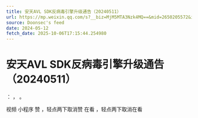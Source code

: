 ```yaml
---
title: 安天AVL SDK反病毒引擎升级通告（20240511）
url: https://mp.weixin.qq.com/s?__biz=MjM5MTA3Nzk4MQ==&mid=2650205572&idx=2&sn=835f2a1f24103e1f8e3591838d35c77f
source: Doonsec's feed
date: 2024-05-12
fetch_date: 2025-10-06T17:15:44.254980
---
```


# 安天AVL SDK反病毒引擎升级通告（20240511）

：
，
。

视频
小程序
赞
，轻点两下取消赞
在看
，轻点两下取消在看